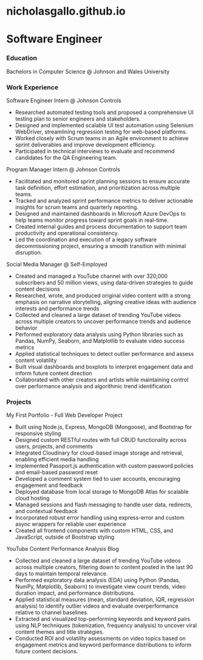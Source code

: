 # nicholasgallo.github.io

# Software Engineer

### Education
Bachelors in Computer Science @ Johnson and Wales University

### Work Experience
Software Engineer Intern @ Johnson Controls
- Researched automated testing tools and proposed a comprehensive UI testing plan to senior engineers and stakeholders.
- Designed and implemented scalable UI test automation using Selenium WebDriver, streamlining regression testing for web-based platforms.
- Worked closely with Scrum teams in an Agile environment to achieve sprint deliverables and improve development efficiency.
- Participated in technical interviews to evaluate and recommend candidates for the QA Engineering team.

Program Manager Intern @ Johnson Controls
- Facilitated and monitored sprint planning sessions to ensure accurate task definition, effort estimation, and prioritization across multiple teams.
- Tracked and analyzed sprint performance metrics to deliver actionable insights for scrum teams and quarterly reporting.
- Designed and maintained dashboards in Microsoft Azure DevOps to help teams monitor progress toward sprint goals in real-time.
- Created internal guides and process documentation to support team productivity and operational consistency.
- Led the coordination and execution of a legacy software decommissioning project, ensuring a smooth transition with minimal disruption.

Social Media Manager @ Self-Employed
- Created and managed a YouTube channel with over 320,000 subscribers and 50 million views, using data-driven strategies to guide content decisions
- Researched, wrote, and produced original video content with a strong emphasis on narrative storytelling, aligning creative ideas with audience interests and performance trends
- Collected and cleaned a large dataset of trending YouTube videos across multiple creators to uncover performance trends and audience behavior
- Performed exploratory data analysis using Python libraries such as Pandas, NumPy, Seaborn, and Matplotlib to evaluate video success metrics
- Applied statistical techniques to detect outlier performance and assess content volatility
- Built visual dashboards and boxplots to interpret engagement data and inform future content direction
- Collaborated with other creators and artists while maintaining control over performance analysis and algorithmic trend identification

### Projects
My First Portfolio - Full Web Developer Project
- Built using Node.js, Express, MongoDB (Mongoose), and Bootstrap for responsive styling
- Designed custom RESTful routes with full CRUD functionality across users, projects, and comments
- Integrated Cloudinary for cloud-based image storage and retrieval, enabling efficient media handling
- Implemented Passport.js authentication with custom password policies and email-based password reset
- Developed a comment system tied to user accounts, encouraging engagement and feedback
- Deployed database from local storage to MongoDB Atlas for scalable cloud hosting
- Managed sessions and flash messaging to handle user data, redirects, and contextual feedback
- Incorporated robust error handling using express-error and custom async wrappers for reliable user experience
- Created all frontend components with custom HTML, CSS, and JavaScript, outside of Bootstrap styling

YouTube Content Performance Analysis Blog
- Collected and cleaned a large dataset of trending YouTube videos across multiple creators, filtering down to content posted in the last 90 days to maintain temporal relevance.
- Performed exploratory data analysis (EDA) using Python (Pandas, NumPy, Matplotlib, Seaborn) to investigate view count trends, video duration impact, and performance distributions.
- Applied statistical measures (mean, standard deviation, IQR, regression analysis) to identify outlier videos and evaluate overperformance relative to channel baselines.
- Extracted and visualized top-performing keywords and keyword pairs using NLP techniques (tokenization, frequency analysis) to uncover viral content themes and title strategies.
- Conducted ROI and volatility assessments on video topics based on engagement metrics and keyword performance distributions to inform future content decisions.

